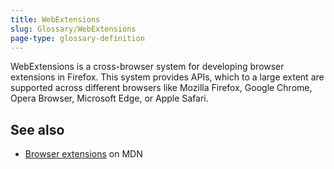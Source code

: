 ```yaml
---
title: WebExtensions
slug: Glossary/WebExtensions
page-type: glossary-definition
---
```




WebExtensions is a cross-browser system for developing browser extensions in Firefox. This system provides APIs, which to a large extent are supported across different browsers like Mozilla Firefox, Google Chrome, Opera Browser, Microsoft Edge, or Apple Safari.

## See also

- [Browser extensions](/Mozilla/Add-ons/WebExtensions) on MDN
